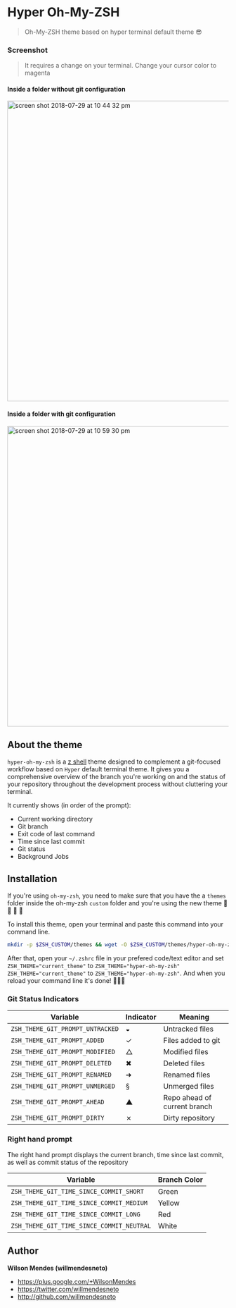 # Hyper Oh-My-ZSH

> Oh-My-ZSH theme based on hyper terminal default theme 😎 


### Screenshot

> It requires a change on your terminal. Change your cursor color to magenta

#### Inside a folder without git configuration

<img width="682" alt="screen shot 2018-07-29 at 10 44 32 pm" src="https://user-images.githubusercontent.com/1252570/43366463-d48d9f68-9381-11e8-9871-9166c6c29da6.png">

#### Inside a folder with git configuration

<img width="682" alt="screen shot 2018-07-29 at 10 59 30 pm" src="https://user-images.githubusercontent.com/1252570/43366555-1a7e5eb2-9383-11e8-89d5-98b255968bdb.png">


## About the theme

`hyper-oh-my-zsh` is a [z shell](http://www.zsh.org/) theme designed to complement a git-focused workflow based on `Hyper` default terminal theme. It gives you a comprehensive overview of the branch you're working on and the status of your repository throughout the development process without cluttering your terminal.  

It currently shows (in order of the prompt):  
- Current working directory
- Git branch
- Exit code of last command
- Time since last commit
- Git status
- Background Jobs


## Installation

If you're using `oh-my-zsh`, you need to make sure that you have the a `themes` folder inside the oh-my-zsh `custom` folder and you're using the new theme 🎉 🎉 🎉 🎉

To install this theme, open your terminal and paste this command into your command line.

```bash
mkdir -p $ZSH_CUSTOM/themes && wget -O $ZSH_CUSTOM/themes/hyper-oh-my-zsh.zsh-theme https://raw.githubusercontent.com/willmendesneto/hyper-oh-my-zsh/master/hyper-oh-my-zsh.zsh-theme
```

After that, open your `~/.zshrc` file in your prefered code/text editor and set `ZSH_THEME="current_theme"` to `ZSH_THEME="hyper-oh-my-zsh"` `ZSH_THEME="current_theme"` to `ZSH_THEME="hyper-oh-my-zsh"`. And when you reload your command line it's done! 👏👏👏


### Git Status Indicators

| Variable | Indicator | Meaning |
|----------|-----------|---------|
| `ZSH_THEME_GIT_PROMPT_UNTRACKED` | ◒ | Untracked files |
| `ZSH_THEME_GIT_PROMPT_ADDED` | ✓ | Files added to git |
| `ZSH_THEME_GIT_PROMPT_MODIFIED` | △ | Modified files |
| `ZSH_THEME_GIT_PROMPT_DELETED` | ✖ | Deleted files |
| `ZSH_THEME_GIT_PROMPT_RENAMED` | ➜ | Renamed files |
| `ZSH_THEME_GIT_PROMPT_UNMERGED` | § | Unmerged files |
| `ZSH_THEME_GIT_PROMPT_AHEAD` | ▲ | Repo ahead of current branch |
| `ZSH_THEME_GIT_PROMPT_DIRTY` | ✗ | Dirty repository |


### Right hand prompt  

The right hand prompt displays the current branch, time since last commit, as well as commit status of the repository  

| Variable | Branch Color |
|----------|--------------|
| `ZSH_THEME_GIT_TIME_SINCE_COMMIT_SHORT` | Green |
| `ZSH_THEME_GIT_TIME_SINCE_COMMIT_MEDIUM` | Yellow |
| `ZSH_THEME_GIT_TIME_SINCE_COMMIT_LONG`  | Red |
| `ZSH_THEME_GIT_TIME_SINCE_COMMIT_NEUTRAL` | White |


## Author

**Wilson Mendes (willmendesneto)**
+ <https://plus.google.com/+WilsonMendes>
+ <https://twitter.com/willmendesneto>
+ <http://github.com/willmendesneto>
